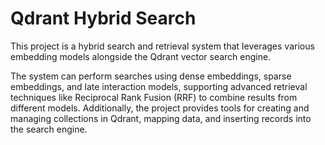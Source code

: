 # Qdrant Hybrid Search

This project is a hybrid search and retrieval system that leverages various embedding models alongside the Qdrant vector search engine.

The system can perform searches using dense embeddings, sparse embeddings, and late interaction models, supporting advanced retrieval techniques like Reciprocal Rank Fusion (RRF) to combine results from different models. Additionally, the project provides tools for creating and managing collections in Qdrant, mapping data, and inserting records into the search engine.
